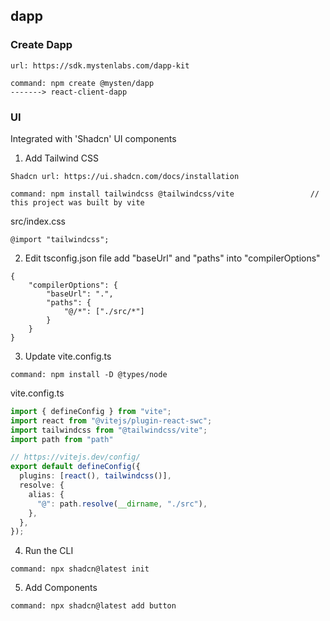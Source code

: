 

## dapp
### Create Dapp
```
url: https://sdk.mystenlabs.com/dapp-kit

command: npm create @mysten/dapp
-------> react-client-dapp
```

### UI
Integrated with 'Shadcn' UI components
01. Add Tailwind CSS
```
Shadcn url: https://ui.shadcn.com/docs/installation

command: npm install tailwindcss @tailwindcss/vite                 // this project was built by vite
```

src/index.css
```
@import "tailwindcss";
```

02. Edit tsconfig.json file
add "baseUrl" and "paths" into "compilerOptions"
```
{
    "compilerOptions": {
        "baseUrl": ".",
        "paths": {
            "@/*": ["./src/*"]
        }
    }
}
```

03. Update vite.config.ts
```
command: npm install -D @types/node
```

vite.config.ts
```typescript
import { defineConfig } from "vite";
import react from "@vitejs/plugin-react-swc";
import tailwindcss from "@tailwindcss/vite";
import path from "path"

// https://vitejs.dev/config/
export default defineConfig({
  plugins: [react(), tailwindcss()],
  resolve: {
    alias: {
      "@": path.resolve(__dirname, "./src"),
    },
  },
});
```

04. Run the CLI
```
command: npx shadcn@latest init
```

05. Add Components
```
command: npx shadcn@latest add button
```